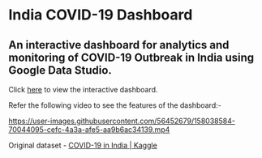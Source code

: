 # India COVID-19 Dashboard
An interactive dashboard for analytics and monitoring of COVID-19 Outbreak in India using Google Data Studio.
---
Click [here](https://datastudio.google.com/reporting/7e023e04-9e55-4fb6-8b20-923df41694d0) to view the interactive dashboard.

Refer the following video to see the features of the dashboard:-

https://user-images.githubusercontent.com/56452679/158038584-70044095-cefc-4a3a-afe5-aa9b6ac34139.mp4

Original dataset - [COVID-19 in India | Kaggle](https://www.kaggle.com/sudalairajkumar/covid19-in-india?select=covid_19_india.csv)
